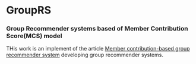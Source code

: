 # GroupRS
### Group Recommender systems based of Member Contribution Score(MCS) model

THis work is an implement of the article [Member contribution-based group recommender system](https://github.com/morkertis/GroupRS/blob/master/Member%20contribution-based%20group%20recommender%20system.pdf) developing group recommender systems.
